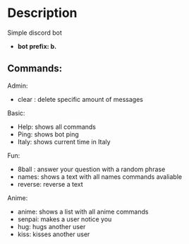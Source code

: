 # Description
Simple discord bot
 - **bot prefix: b.**

## Commands: 
Admin:
  - clear <quantity>: delete specific amount of messages
 
Basic:
  - Help: shows all commands
  - Ping: shows bot ping
  - Italy: shows current time in Italy
  
Fun:
  - 8ball <question>: answer your question with a random phrase
  - names: shows a text with all names commands avaliable
  - reverse: reverse a text
 
Anime:
  - anime: shows a list with all anime commands
  - senpai: makes a user notice you
  - hug: hugs another user
  - kiss: kisses another user
